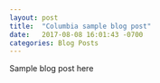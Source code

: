 ```yaml
---
layout: post
title:  "Columbia sample blog post"
date:   2017-08-08 16:01:43 -0700
categories: Blog Posts
---
```

Sample blog post here
